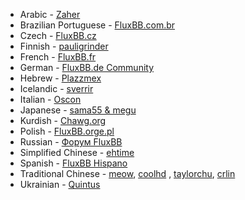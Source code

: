 *  Arabic - [Zaher](https://github.com/zaher)
*  Brazilian Portuguese - [FluxBB.com.br](http://fluxbb.com.br)
*  Czech - [FluxBB.cz](http://fluxbb.cz)
*  Finnish - [pauligrinder](http://fluxbb.org/forums/profile.php?id=57037)
*  French - [FluxBB.fr](http://fluxbb.fr)
*  German - [FluxBB.de Community](http://www.fluxbb.de)
*  Hebrew - [Plazzmex](http://fluxbb.org/forums/profile.php?id=831)
*  Icelandic - [sverrir](http://fluxbb.org/forums/profile.php?id=55514)
*  Italian - [Oscon](http://www.oscon.it)
*  Japanese - [sama55 & megu](http://cmsbox.jp/forums/)
*  Kurdish - [Chawg.org](http://www.chawg.org)
*  Polish - [FluxBB.orge.pl](http://fluxbb.orge.pl)
*  Russian - [Форум FluxBB](http://fluxbb.org.ru/forum/viewtopic.php?id=3140)
*  Simplified Chinese - [ehtime](http://fluxbb.org/forums/profile.php?id=3031)
*  Spanish - [FluxBB Hispano](http://www.fluxbbhispano.co.cc/viewtopic.php?id=5)
*  Traditional Chinese - [meow](http://fluxbb.org/forums/profile.php?id=58), [coolhd](http://fluxbb.org/forums/profile.php?id=99) , [taylorchu](http://tailinchu.tk/bbs), [crlin](http://fluxbb.org/forums/profile.php?id=56389)
*  Ukrainian - [Quintus](http://fluxbb.org/forums/profile.php?id=57433)
